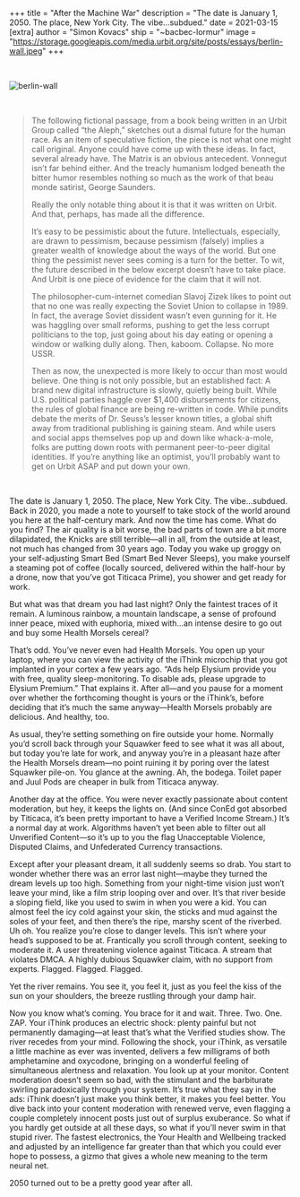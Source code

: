 +++
title = "After the Machine War"
description = "The date is January 1, 2050. The place, New York City. The vibe...subdued."
date = 2021-03-15
[extra]
author = "Simon Kovacs"
ship = "~bacbec-lormur"
image = "https://storage.googleapis.com/media.urbit.org/site/posts/essays/berlin-wall.jpeg"
+++

<br>

![berlin-wall](https://storage.googleapis.com/media.urbit.org/site/posts/essays/berlin-wall.jpeg)

<br>


> The following fictional passage, from a book being written in an Urbit Group called “the Aleph,” sketches out a dismal future for the human race. As an item of speculative fiction, the piece is not what one might call original. Anyone could have come up with these ideas. In fact, several already have. The Matrix is an obvious antecedent. Vonnegut isn’t far behind either. And the treacly humanism lodged beneath the bitter humor resembles nothing so much as the work of that beau monde satirist, George Saunders.
>
> Really the only notable thing about it is that it was written on Urbit. And that, perhaps, has made all the difference.
>
> It’s easy to be pessimistic about the future. Intellectuals, especially, are drawn to pessimism, because pessimism (falsely) implies a greater wealth of knowledge about the ways of the world. But one thing the pessimist never sees coming is a turn for the better. To wit, the future described in the below excerpt doesn’t have to take place. And Urbit is one piece of evidence for the claim that it will not.
>
> The philosopher-cum-internet comedian Slavoj Zizek likes to point out that no one was really expecting the Soviet Union to collapse in 1989. In fact, the average Soviet dissident wasn’t even gunning for it. He was haggling over small reforms, pushing to get the less corrupt politicians to the top, just going about his day eating or opening a window or walking dully along. Then, kaboom. Collapse. No more USSR.
>
> Then as now, the unexpected is more likely to occur than most would believe. One thing is not only possible, but an established fact: A brand new digital infrastructure is slowly, quietly being built. While U.S. political parties haggle over $1,400 disbursements for citizens, the rules of global finance are being re-written in code. While pundits debate the merits of Dr. Seuss’s lesser known titles, a global shift away from traditional publishing is gaining steam. And while users and social apps themselves pop up and down like whack-a-mole, folks are putting down roots with permanent peer-to-peer digital identities. If you’re anything like an optimist, you’ll probably want to get on Urbit ASAP and put down your own.

<br>

The date is January 1, 2050. The place, New York City. The vibe...subdued. Back in 2020, you made a note to yourself to take stock of the world around you here at the half-century mark. And now the time has come. What do you find? The air quality is a bit worse, the bad parts of town are a bit more dilapidated, the Knicks are still terrible—all in all, from the outside at least, not much has changed from 30 years ago. Today you wake up groggy on your self-adjusting Smart Bed (Smart Bed Never Sleeps), you make yourself a steaming pot of coffee (locally sourced, delivered within the half-hour by a drone, now that you’ve got Titicaca Prime), you shower and get ready for work.

But what was that dream you had last night? Only the faintest traces of it remain. A luminous rainbow, a mountain landscape, a sense of profound inner peace, mixed with euphoria, mixed with...an intense desire to go out and buy some Health Morsels cereal?

That’s odd. You’ve never even had Health Morsels. You open up your laptop, where you can view the activity of the iThink microchip that you got implanted in your cortex a few years ago. “Ads help Elysium provide you with free, quality sleep-monitoring. To disable ads, please upgrade to Elysium Premium.” That explains it. After all—and you pause for a moment over whether the forthcoming thought is yours or the iThink’s, before deciding that it’s much the same anyway—Health Morsels probably are delicious. And healthy, too.

As usual, they’re setting something on fire outside your home. Normally you’d scroll back through your Squawker feed to see what it was all about, but today you’re late for work, and anyway you’re in a pleasant haze after the Health Morsels dream—no point ruining it by poring over the latest Squawker pile-on. You glance at the awning. Ah, the bodega. Toilet paper and Juul Pods are cheaper in bulk from Titicaca anyway.

Another day at the office. You were never exactly passionate about content moderation, but hey, it keeps the lights on. (And since ConEd got absorbed by Titicaca, it’s been pretty important to have a Verified Income Stream.) It’s a normal day at work. Algorithms haven’t yet been able to filter out all Unverified Content—so it’s up to you the flag Unacceptable Violence, Disputed Claims, and Unfederated Currency transactions.

Except after your pleasant dream, it all suddenly seems so drab. You start to wonder whether there was an error last night—maybe they turned the dream levels up too high. Something from your night-time vision just won’t leave your mind, like a film strip looping over and over. It’s that river beside a sloping field, like you used to swim in when you were a kid. You can almost feel the icy cold against your skin, the sticks and mud against the soles of your feet, and then there’s the ripe, marshy scent of the riverbed. Uh oh. You realize you’re close to danger levels. This isn’t where your head’s supposed to be at. Frantically you scroll through content, seeking to moderate it. A user threatening violence against Titicaca. A stream that violates DMCA. A highly dubious Squawker claim, with no support from experts. Flagged. Flagged. Flagged.

Yet the river remains. You see it, you feel it, just as you feel the kiss of the sun on your shoulders, the breeze rustling through your damp hair.

Now you know what’s coming. You brace for it and wait. Three. Two. One. ZAP. Your iThink produces an electric shock: plenty painful but not permanently damaging—at least that’s what the Verified studies show. The river recedes from your mind. Following the shock, your iThink, as versatile a little machine as ever was invented, delivers a few milligrams of both amphetamine and oxycodone, bringing on a wonderful feeling of simultaneous alertness and relaxation. You look up at your monitor. Content moderation doesn’t seem so bad, with the stimulant and the barbiturate swirling paradoxically through your system. It’s true what they say in the ads: iThink doesn’t just make you think better, it makes you feel better. You dive back into your content moderation with renewed verve, even flagging a couple completely innocent posts just out of surplus exuberance. So what if you hardly get outside at all these days, so what if you’ll never swim in that stupid river. The fastest electronics, the Your Health and Wellbeing tracked and adjusted by an intelligence far greater than that which you could ever hope to possess, a gizmo that gives a whole new meaning to the term neural net.

2050 turned out to be a pretty good year after all.
